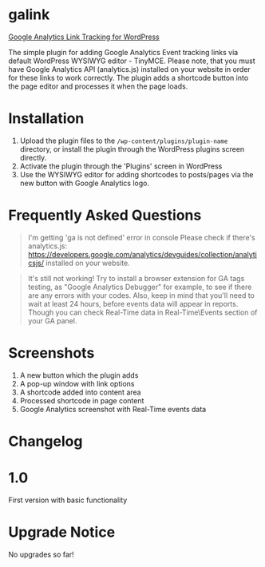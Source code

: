 # galink
[Google Analytics Link Tracking for WordPress](https://wordpress.org/plugins/ga-link-tracking-for-wysiwyg/)

The simple plugin for adding Google Analytics Event tracking links via default WordPress WYSIWYG editor - TinyMCE. Please note, that you must have Google Analytics API (analytics.js) installed on your website in order for these links to work correctly.
The plugin adds a shortcode button into the page editor and processes it when the page loads.

# Installation

1. Upload the plugin files to the `/wp-content/plugins/plugin-name` directory, or install the plugin through the WordPress plugins screen directly.
1. Activate the plugin through the 'Plugins' screen in WordPress
1. Use the WYSIWYG editor for adding shortcodes to posts/pages via the new button with Google Analytics logo.


# Frequently Asked Questions

> I'm getting 'ga is not defined' error in console
Please check if there's analytics.js: https://developers.google.com/analytics/devguides/collection/analyticsjs/ installed on your website.

> It's still not working!
Try to install a browser extension for GA tags testing, as "Google Analytics Debugger" for example, to see if there are any errors with your codes. Also, keep in mind that you'll need to wait at least 24 hours, before events data will appear in reports. Though you can check Real-Time data in Real-Time\Events section of your GA panel.

# Screenshots

1. A new button which the plugin adds
2. A pop-up window with link options
3. A shortcode added into content area
4. Processed shortcode in page content
5. Google Analytics screenshot with Real-Time events data

# Changelog 

# 1.0
First version with basic functionality

# Upgrade Notice
No upgrades so far!